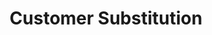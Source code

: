 ---
layout: substitution
title: Customer Substitution
description: Customer Substitutions provide logged-in customer data.
sidebar: substitution
lang: en
subnav: substitution_customer
prefix: customer
attributes :
    - {name: "id", description: ""}
    - {name: "ref", description: ""}
    - {name: "title_id", description: "the customer title ID"}
    - {name: "firstname", description: ""}
    - {name: "lastname", description: ""}
    - {name: "email", description: ""}
    - {name: "reseller", description: "1 if the customer is a reseller else 0"}
    - {name: "lang", description: "the customer lang ID"}
    - {name: "sponsor", description: "the customer sponsor ID"}
    - {name: "discount", description: "the customer % discount"}
    - {name: "createdAt", description: "", is_DateTime: true}
    - {name: "updatedAt", description: "", is_DateTime: true}
---